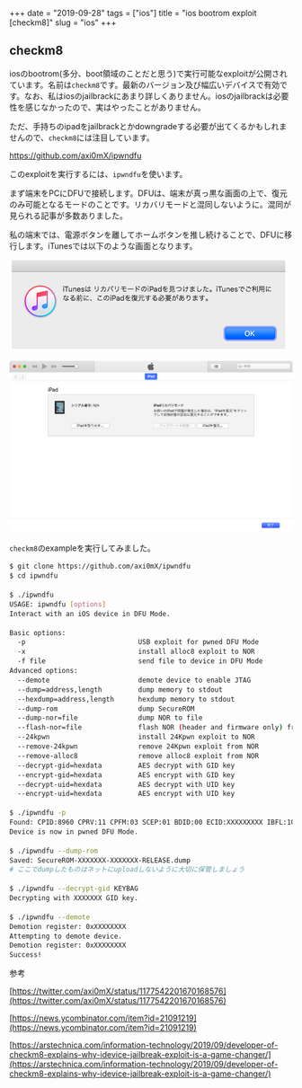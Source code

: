 +++
date = "2019-09-28"
tags = ["ios"]
title = "ios bootrom exploit [checkm8]"
slug = "ios"
+++

## checkm8

iosのbootrom(多分、boot領域のことだと思う)で実行可能なexploitが公開されています。名前は`checkm8`です。最新のバージョン及び幅広いデバイスで有効です。なお、私はiosのjailbrackにあまり詳しくありません。iosのjailbrackは必要性を感じなかったので、実はやったことがありません。

ただ、手持ちのipadをjailbrackとかdowngradeする必要が出てくるかもしれませんので、`checkm8`には注目しています。

https://github.com/axi0mX/ipwndfu

このexploitを実行するには、`ipwndfu`を使います。

まず端末をPCにDFUで接続します。DFUは、端末が真っ黒な画面の上で、復元のみ可能となるモードのことです。リカバリモードと混同しないように。混同が見られる記事が多数ありました。

私の端末では、電源ボタンを離してホームボタンを推し続けることで、DFUに移行します。iTunesでは以下のような画面となります。

![](https://raw.githubusercontent.com/mba-hack/images/master/ios_ipwndfu_checkx8_01.png)

![](https://raw.githubusercontent.com/mba-hack/images/master/ios_ipwndfu_checkx8_02.png)

`checkm8`のexampleを実行してみました。

```sh
$ git clone https://github.com/axi0mX/ipwndfu
$ cd ipwndfu

$ ./ipwndfu
USAGE: ipwndfu [options]
Interact with an iOS device in DFU Mode.

Basic options:
  -p                            USB exploit for pwned DFU Mode
  -x                            install alloc8 exploit to NOR
  -f file                       send file to device in DFU Mode
Advanced options:
  --demote                      demote device to enable JTAG
  --dump=address,length         dump memory to stdout
  --hexdump=address,length      hexdump memory to stdout
  --dump-rom                    dump SecureROM
  --dump-nor=file               dump NOR to file
  --flash-nor=file              flash NOR (header and firmware only) from file
  --24kpwn                      install 24Kpwn exploit to NOR
  --remove-24kpwn               remove 24Kpwn exploit from NOR
  --remove-alloc8               remove alloc8 exploit from NOR
  --decrypt-gid=hexdata         AES decrypt with GID key
  --encrypt-gid=hexdata         AES encrypt with GID key
  --decrypt-uid=hexdata         AES decrypt with UID key
  --encrypt-uid=hexdata         AES encrypt with UID key

$ ./ipwndfu -p
Found: CPID:8960 CPRV:11 CPFM:03 SCEP:01 BDID:00 ECID:XXXXXXXXX IBFL:1C SRTG:[iBoot-1704.10] PWND:[checkm8]
Device is now in pwned DFU Mode.

$ ./ipwndfu --dump-rom
Saved: SecureROM-XXXXXXX-XXXXXXX-RELEASE.dump
# ここでdumpしたものはネットにuploadしないように大切に保管しましょう

$ ./ipwndfu --decrypt-gid KEYBAG
Decrypting with XXXXXXX GID key.

$ ./ipwndfu --demote
Demotion register: 0xXXXXXXXX
Attempting to demote device.
Demotion register: 0xXXXXXXXX
Success!
```

参考

[https://twitter.com/axi0mX/status/1177542201670168576](https://twitter.com/axi0mX/status/1177542201670168576)

[https://news.ycombinator.com/item?id=21091219](https://news.ycombinator.com/item?id=21091219)

[https://arstechnica.com/information-technology/2019/09/developer-of-checkm8-explains-why-idevice-jailbreak-exploit-is-a-game-changer/](https://arstechnica.com/information-technology/2019/09/developer-of-checkm8-explains-why-idevice-jailbreak-exploit-is-a-game-changer/)

